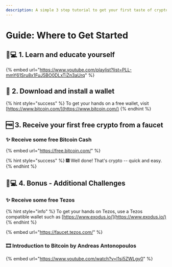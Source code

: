 ```yaml
---
description: A simple 3 step tutorial to get your first taste of cryptocurrency.
---
```


# Guide: Where to Get Started

## 👩💻 1. Learn and educate yourself

{% embed url="https://www.youtube.com/playlist?list=PLL-mmY61Sru8x1FuJ5BO0DLxTiZn3aUrq" %}

## 🥠 2. Download and install a wallet

{% hint style="success" %}
To get your hands on a free wallet, visit [https://www.bitcoin.com/](https://www.bitcoin.com/)
{% endhint %}

## 🆓 3. Receive your first free crypto from a faucet

### ✨ Receive some free Bitcoin Cash

{% embed url="https://free.bitcoin.com/" %}

{% hint style="success" %}
🎆 Well done! That's crypto -- quick and easy.
{% endhint %}

## 👩💻 4. Bonus - Additional Challenges

### ✨ Receive some free Tezos

{% hint style="info" %}
To get your hands on Tezos, use a Tezos compatible wallet such as [https://www.exodus.io/](https://www.exodus.io/)
{% endhint %}

{% embed url="https://faucet.tezos.com/" %}

### 🎞 Introduction to Bitcoin by Andreas Antonopoulos

{% embed url="https://www.youtube.com/watch?v=l1si5ZWLgy0" %}






